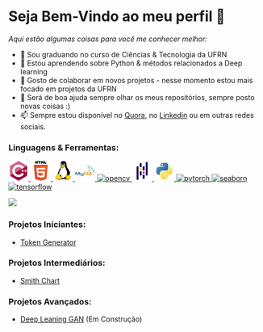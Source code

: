 # Seja Bem-Vindo ao meu perfil 👋

*Aqui estão algumas coisas para você me conhecer melhor:*

- 🔭 Sou graduando no curso de Ciências & Tecnologia da UFRN
- 🌱 Estou aprendendo sobre Python & métodos relacionados a Deep learning
- 👯 Gosto de colaborar em novos projetos - nesse momento estou mais focado em projetos da UFRN
- 💬 Será de boa ajuda sempre olhar os meus repositórios, sempre posto novas coisas :)
- 📫 Sempre estou disponível no [Quora](https://pt.quora.com/profile/Leonardo-Saads-Pinto), no [Linkedin](https://www.linkedin.com/in/leonardo-saads-pinto-5a61731b4/) ou em outras redes sociais.


<h3 align="left">Linguagens & Ferramentas:</h3>
<p align="left"> <a href="https://www.w3schools.com/cpp/" target="_blank" rel="noreferrer"> <img src="https://raw.githubusercontent.com/devicons/devicon/master/icons/cplusplus/cplusplus-original.svg" alt="cplusplus" width="40" height="40"/> </a> <a href="https://www.w3.org/html/" target="_blank" rel="noreferrer"> <img src="https://raw.githubusercontent.com/devicons/devicon/master/icons/html5/html5-original-wordmark.svg" alt="html5" width="40" height="40"/> </a> <a href="https://www.linux.org/" target="_blank" rel="noreferrer"> <img src="https://raw.githubusercontent.com/devicons/devicon/master/icons/linux/linux-original.svg" alt="linux" width="40" height="40"/> </a> <a href="https://www.mysql.com/" target="_blank" rel="noreferrer"> <img src="https://raw.githubusercontent.com/devicons/devicon/master/icons/mysql/mysql-original-wordmark.svg" alt="mysql" width="40" height="40"/> </a> <a href="https://opencv.org/" target="_blank" rel="noreferrer"> <img src="https://www.vectorlogo.zone/logos/opencv/opencv-icon.svg" alt="opencv" width="40" height="40"/> </a> <a href="https://pandas.pydata.org/" target="_blank" rel="noreferrer"> <img src="https://raw.githubusercontent.com/devicons/devicon/2ae2a900d2f041da66e950e4d48052658d850630/icons/pandas/pandas-original.svg" alt="pandas" width="40" height="40"/> </a> <a href="https://www.python.org" target="_blank" rel="noreferrer"> <img src="https://raw.githubusercontent.com/devicons/devicon/master/icons/python/python-original.svg" alt="python" width="40" height="40"/> </a> <a href="https://pytorch.org/" target="_blank" rel="noreferrer"> <img src="https://www.vectorlogo.zone/logos/pytorch/pytorch-icon.svg" alt="pytorch" width="40" height="40"/> </a> <a href="https://seaborn.pydata.org/" target="_blank" rel="noreferrer"> <img src="https://seaborn.pydata.org/_images/logo-mark-lightbg.svg" alt="seaborn" width="40" height="40"/> </a> <a href="https://www.tensorflow.org" target="_blank" rel="noreferrer"> <img src="https://www.vectorlogo.zone/logos/tensorflow/tensorflow-icon.svg" alt="tensorflow" width="40" height="40"/> </a> </p>


![](https://www.codewars.com/users/LeonardoSaads/badges/large)

<h3 align="left">Projetos Iniciantes:</h3>

* [Token Generator](https://github.com/leonardoSaaads/TokenGenerator)

<h3 align="left">Projetos Intermediários:</h3>

* [Smith Chart](https://github.com/leonardoSaaads/CartaSmith)

<h3 align="left">Projetos Avançados:</h3>

* [Deep Leaning GAN]() (Em Construção)
